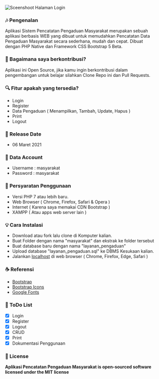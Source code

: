 

![Sceenshoot Halaman Login](https://github.com/andikatuluspangestu/UKK2021/blob/main/Screenshoot/Login.png)

### 🎶 Pengenalan
Aplikasi Sistem Pencatatan Pengaduan Masyarakat merupakan sebuah aplikasi berbasis WEB yang dibuat untuk memudahkan Pencatatan Data Pengaduan Masyarakat secara sederhana, mudah dan cepat. 
Dibuat dengan PHP Native dan Framework CSS Bootstrap 5 Beta.
	
### 🤝 Bagaimana saya berkontribusi?
Aplikasi ini Open Source, jika kamu ingin berkontribusi dalam pengembangan untuk belajar silahkan Clone Repo ini dan Pull Requests.
	
### 🔍 Fitur apakah yang tersedia?
* Login
* Register
* Data Pengaduan ( Menampilkan, Tambah, Update, Hapus )
* Print
* Logout

### 📆 Release Date
* 06 Maret 2021

### 👥 Data Account
* Username : masyarakat
* Password : masyarakat

### 📝 Persyaratan Penggunaan
* Versi PHP 7 atau lebih baru.
* Web Browser ( Chrome, Firefox, Safari & Opera )
* Internet ( Karena saya memakai CDN Bootstrap )
* XAMPP ( Atau apps web server lain )

### 💡 Cara Instalasi 
* Download atau fork lalu clone di Komputer kalian.
* Buat Folder dengan nama "masyarakat" dan ekstrak ke folder tersebut
* Buat database baru dengan nama "layanan_pengaduan"
* Upload database "layanan_pengaduan.sql" ke DBMS Kesukaan kalian.
* Jalankan [localhost](http://localhost/masyarakat) di web browser ( Chrome, Firefox, Edge, Safari )

### ☕ Referensi
* [Bootstrap](https://getbootstrap.com)
* [Bootstrap Icons](https://icons.getbootstrap.com)
* [Google Fonts](https://fonts.google.com)

### 📜 ToDo List
- [x] Login
- [x] Register
- [x] Logout
- [x] CRUD
- [x] Print
- [x] Dokumentasi Penggunaan

### 📜 License 
**Aplikasi Pencatatan Pengaduan Masyarakat is open-sourced software licensed under the MIT license**
